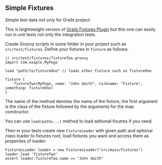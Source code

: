 Simple Fixtures
-------------------------------

Simple test data not only for Grails project.

This is leightweight version of [Grails Fixtures Plugin](grails.org/plugin/fixtures) but this one can easily run in unit tests not only the integration tests.

Create Groovy scripts in some folder in your project such as `src/test/fixtures`. Define your fixtures in `fixture` as follows:

```
// src/test/fixtures/fixtureTwo.groovy
import com.exaple.MyPogo

load "path/to/fixtureOne" // loads other fixture such as fixtureOne

fixture {
    fixtureTwo(MyPogo, name: "John Smith", nickname: "Fixture", something: fixtureOne)
}
```

The name of the method denotes the name of the fixture, the first argument is the class of the fixture followed by the arguments for the map constructor.

You can use `load(paths...)` method to load aditional fixutres if you need.

Then in your tests create new `FixtureLoader` with given path and optional class loader to fixtures root, load fixtures you want and access them as properties of loader:

```
FixturesLoader loader = new FixturesLoader("src/main/fixtures")
loader.load 'fixtureTwo'
assert loader.fixtureTwo.name == "John Smith"
```
